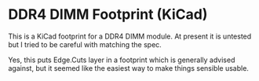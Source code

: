 # DDR4 DIMM Footprint (KiCad)

This is a KiCad footprint for a DDR4 DIMM module. At present it is untested but I tried to be careful with matching the spec.

Yes, this puts Edge.Cuts layer in a footprint which is generally advised against, but it seemed like the easiest way to make things sensible usable.
